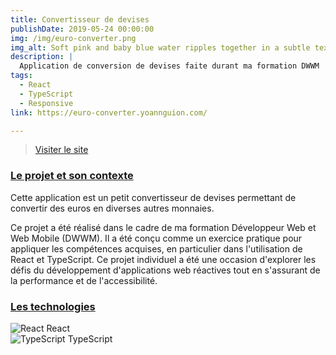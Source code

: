 ```yaml
---
title: Convertisseur de devises
publishDate: 2019-05-24 00:00:00
img: /img/euro-converter.png
img_alt: Soft pink and baby blue water ripples together in a subtle texture.
description: |
  Application de conversion de devises faite durant ma formation DWWM
tags:
  - React
  - TypeScript
  - Responsive
link: https://euro-converter.yoannguion.com/

---
```


> <a href="https://euro-converter.yoannguion.com/" target=_blank>Visiter le site</a>

### <ins>Le projet et son contexte</ins>

Cette application est un petit convertisseur de devises permettant de convertir des euros en diverses autres monnaies.

Ce projet a été réalisé dans le cadre de ma formation Développeur Web et Web Mobile (DWWM). Il a été conçu comme un exercice pratique pour appliquer les compétences acquises, en particulier dans l'utilisation de React et TypeScript. Ce projet individuel a été une occasion d'explorer les défis du développement d'applications web réactives tout en s'assurant de la performance et de l'accessibilité.

### <ins>Les technologies</ins>

![React](/svg/react.svg) React  
![TypeScript](/svg/typescript.svg) TypeScript
